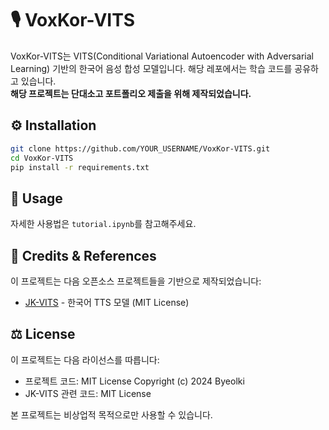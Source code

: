 # 🎙️ VoxKor-VITS

VoxKor-VITS는 VITS(Conditional Variational Autoencoder with Adversarial Learning) 기반의 한국어 음성 합성 모델입니다. 해당 레포에서는 학습 코드를 공유하고 있습니다.<br>
**해당 프로젝트는 단대소고 포트폴리오 제출을 위해 제작되었습니다.**

## ⚙️ Installation
```bash
git clone https://github.com/YOUR_USERNAME/VoxKor-VITS.git
cd VoxKor-VITS
pip install -r requirements.txt
```

## 🚀 Usage
자세한 사용법은 `tutorial.ipynb`를 참고해주세요.

## 🙏 Credits & References
이 프로젝트는 다음 오픈소스 프로젝트들을 기반으로 제작되었습니다:

- [JK-VITS](https://github.com/kdrkdrkdr/JK-VITS) - 한국어 TTS 모델 (MIT License)

## ⚖️ License
이 프로젝트는 다음 라이선스를 따릅니다:
- 프로젝트 코드: MIT License Copyright (c) 2024 Byeolki
- JK-VITS 관련 코드: MIT License

본 프로젝트는 비상업적 목적으로만 사용할 수 있습니다.
